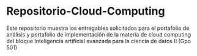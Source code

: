 # Repositorio-Cloud-Computing
Este repositorio muestra los entregables solicitados para el portafolio de análisis y portafolio de implementación de la materia de cloud computing del bloque Inteligencia artificial avanzada para la ciencia de datos II (Gpo 501)
